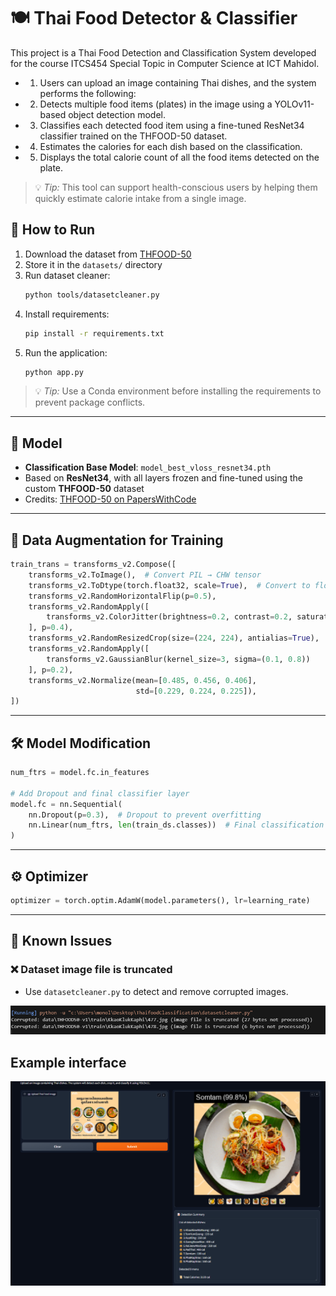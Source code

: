 # 🍽️ Thai Food Detector & Classifier

This project is a Thai Food Detection and Classification System developed for the course ITCS454 Special Topic in Computer Science at ICT Mahidol.

* 1. Users can upload an image containing Thai dishes, and the system performs the following:

* 2. Detects multiple food items (plates) in the image using a YOLOv11-based object detection model.

* 3. Classifies each detected food item using a fine-tuned ResNet34 classifier trained on the THFOOD-50 dataset.

* 4. Estimates the calories for each dish based on the classification.

* 5. Displays the total calorie count of all the food items detected on the plate.

> 💡 *Tip:* This tool can support health-conscious users by helping them quickly estimate calorie intake from a single image.

## 🔧 How to Run

1. Download the dataset from [THFOOD-50](https://paperswithcode.com/dataset/thfood-50)
2. Store it in the `datasets/` directory
3. Run dataset cleaner:  
   ```bash
   python tools/datasetcleaner.py
   ```
4. Install requirements:  
   ```bash
   pip install -r requirements.txt
   ```
5. Run the application:  
   ```bash
   python app.py
   ```

> 💡 *Tip:* Use a Conda environment before installing the requirements to prevent package conflicts.

---

## 🤖 Model

- **Classification Base Model**: `model_best_vloss_resnet34.pth`
- Based on **ResNet34**, with all layers frozen and fine-tuned using the custom **THFOOD-50** dataset  
- Credits: [THFOOD-50 on PapersWithCode](https://paperswithcode.com/dataset/thfood-50)

---

## 🧪 Data Augmentation for Training

```python
train_trans = transforms_v2.Compose([
    transforms_v2.ToImage(),  # Convert PIL → CHW tensor
    transforms_v2.ToDtype(torch.float32, scale=True),  # Convert to float32 and scale to [0, 1]
    transforms_v2.RandomHorizontalFlip(p=0.5),
    transforms_v2.RandomApply([
        transforms_v2.ColorJitter(brightness=0.2, contrast=0.2, saturation=0.1)
    ], p=0.4),
    transforms_v2.RandomResizedCrop(size=(224, 224), antialias=True),
    transforms_v2.RandomApply([
        transforms_v2.GaussianBlur(kernel_size=3, sigma=(0.1, 0.8))
    ], p=0.2),
    transforms_v2.Normalize(mean=[0.485, 0.456, 0.406],
                            std=[0.229, 0.224, 0.225]),
])
```

---

## 🛠️ Model Modification

```python
num_ftrs = model.fc.in_features

# Add Dropout and final classifier layer
model.fc = nn.Sequential(
    nn.Dropout(p=0.3),  # Dropout to prevent overfitting
    nn.Linear(num_ftrs, len(train_ds.classes))  # Final classification layer
)
```

---

## ⚙️ Optimizer

```python
optimizer = torch.optim.AdamW(model.parameters(), lr=learning_rate)
```

---

## 🐞 Known Issues

### ❌ Dataset image file is truncated

- Use `datasetcleaner.py` to detect and remove corrupted images.

![Corrupted image example](image/image.png)

## Example interface
![Corrupted image example](image/interface.png)
